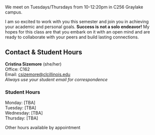 We meet on Tuesdays/Thursdays from 10-12:20pm in C256 Graylake campus.

I am so excited to work with you this semester and join you in achieving your academic and personal goals. **Success is not a solo endeavor!** My hopes for this class are that you embark on it with an open mind and are ready to collaborate with your peers and build lasting connections.

## Contact & Student Hours

**Cristina Sizemore** (she/her)  
Office: C162  
Email: [csizemore@clcillinois.edu](mailto:csizemore@clcillinois.edu)  
*Always use your student email for correspondence*

### Student Hours
Monday: [TBA]  
Tuesday: [TBA]  
Wednesday: [TBA]  
Thursday: [TBA]

Other hours available by appointment